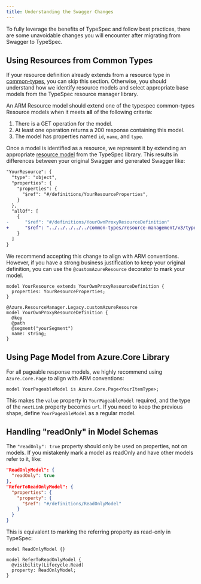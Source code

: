 ```yaml
---
title: Understanding the Swagger Changes
---
```


To fully leverage the benefits of TypeSpec and follow best practices, there are some unavoidable changes you will encounter after migrating from Swagger to TypeSpec.

## Using Resources from Common Types

If your resource definition already extends from a resource type in [common-types](https://github.com/Azure/azure-rest-api-specs/tree/main/specification/common-types/resource-management), you can skip this section. Otherwise, you should understand how we identify resource models and select appropriate base models from the TypeSpec resource manager library.

An ARM Resource model should extend one of the typespec common-types Resource models when it meets **all** of the following criteria:

1. There is a GET operation for the model.
2. At least one operation returns a 200 response containing this model.
3. The model has properties named `id`, `name`, and `type`.

Once a model is identified as a resource, we represent it by extending an appropriate [resource model](../../howtos/ARM/resource-type.md#modeling-resources-in-typespec) from the TypeSpec library. This results in differences between your original Swagger and generated Swagger like:

```diff
"YourResource": {
  "type": "object",
  "properties": {
    "properties": {
      "$ref": "#/definitions/YourResourceProperties",
    }
  },
  "allOf": [
    {
-      "$ref": "#/definitions/YourOwnProxyResourceDefinition"
+      "$ref": "../../../../../common-types/resource-management/v3/types.json#/definitions/ProxyResource"
    }
  ]
}
```

We recommend accepting this change to align with ARM conventions. However, if you have a strong business justification to keep your original definition, you can use the `@customAzureResource` decorator to mark your model.

```tsp
model YourResource extends YourOwnProxyResourceDefinition {
  properties: YourResourceProperties;
}

@Azure.ResourceManager.Legacy.customAzureResource
model YourOwnProxyResourceDefinition {
  @key
  @path
  @segment("yourSegment")
  name: string;
}
```

## Using Page Model from Azure.Core Library

For all pageable response models, we highly recommend using `Azure.Core.Page` to align with ARM conventions:

```tsp
model YourPageableModel is Azure.Core.Page<YourItemType>;
```

This makes the `value` property in `YourPageableModel` required, and the type of the `nextLink` property becomes `url`. If you need to keep the previous shape, define `YourPageableModel` as a regular model.

## Handling "readOnly" in Model Schemas

The `"readOnly": true` property should only be used on properties, not on models. If you mistakenly mark a model as readOnly and have other models refer to it, like:

```json
"ReadOnlyModel": {
  "readOnly": true
},
"ReferToReadOnlyModel": {
  "properties": {
    "property": {
      "$ref": "#/definitions/ReadOnlyModel"
    }
  }
}
```

This is equivalent to marking the referring property as read-only in TypeSpec:

```tsp
model ReadOnlyModel {}

model ReferToReadOnlyModel {
  @visibility(Lifecycle.Read)
  property: ReadOnlyModel;
}
```
